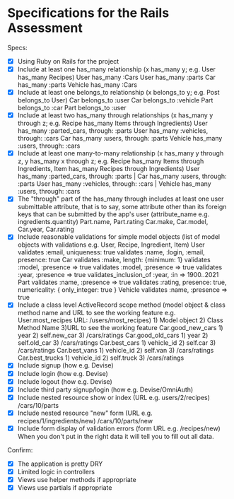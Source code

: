 # Specifications for the Rails Assessment

Specs:
- [x] Using Ruby on Rails for the project
- [x] Include at least one has_many relationship (x has_many y; e.g. User has_many Recipes) 
        User has_many :Cars
        User has_many :parts
        Car has_many :parts
        Vehicle has_many :Cars
- [x] Include at least one belongs_to relationship (x belongs_to y; e.g. Post belongs_to User)
        Car belongs_to :user
        Car belongs_to :vehicle
        Part belongs_to :car
        Part belongs_to :user
- [x] Include at least two has_many through relationships (x has_many y through z; e.g. Recipe has_many Items through Ingredients)
        User has_many :parted_cars, through: :parts
        User has_many :vehicles, through: :cars
        Car has_many :users, through: :parts
        Vehicle has_many :users, through: :cars
- [x] Include at least one many-to-many relationship (x has_many y through z, y has_many x through z; e.g. Recipe has_many Items through Ingredients, Item has_many Recipes through Ingredients)
        User has_many :parted_cars, through: :parts | Car has_many :users, through: :parts
        User has_many :vehicles, through: :cars | Vehicle has_many :users, through: :cars
- [x] The "through" part of the has_many through includes at least one user submittable attribute, that is to say, some attribute other than its foreign keys that can be submitted by the app's user (attribute_name e.g. ingredients.quantity)
        Part.name, Part.rating
        Car.make, Car.model, Car.year, Car.rating
- [x] Include reasonable validations for simple model objects (list of model objects with validations e.g. User, Recipe, Ingredient, Item)
    User
     validates :email, uniqueness: true
     validates :name, :login, :email, presence: true
    Car
        validates :make, length: {minimum: 1}
        validates :model, :presence => true
        validates :model, :presence => true
        validates :year, :presence => true
        validates_inclusion_of :year, :in => 1900..2021
    Part
        validates :name, :presence => true
        validates :rating, presence: true, numericality: { only_integer: true }
    Vehicle
        validates :name, :presence => true
- [x] Include a class level ActiveRecord scope method (model object & class method name and URL to see the working feature e.g. User.most_recipes URL: /users/most_recipes)
                            1) Model object 2) Class Method Name    3)URL to see the working feature
        Car.good_new_cars   1) year 2) self.new_car 3) /cars/ratings
        Car.good_old_cars   1) year 2) self.old_car 3) /cars/ratings
        Car.best_cars       1) vehicle_id 2) self.car 3) /cars/ratings
        Car.best_vans       1) vehicle_id 2) self.van  3) /cars/ratings
        Car.best_trucks     1) vehicle_id 2) self.truck 3) /cars/ratings
- [x] Include signup (how e.g. Devise)
- [x] Include login (how e.g. Devise)
- [x] Include logout (how e.g. Devise)
- [x] Include third party signup/login (how e.g. Devise/OmniAuth)
- [x] Include nested resource show or index (URL e.g. users/2/recipes)
        /cars/10/parts
- [x] Include nested resource "new" form (URL e.g. recipes/1/ingredients/new)
        /cars/10/parts/new
- [x] Include form display of validation errors (form URL e.g. /recipes/new)
    When you don't put in the right data it will tell you to fill out all data.

Confirm:
- [x] The application is pretty DRY
- [x] Limited logic in controllers
- [x] Views use helper methods if appropriate
- [x] Views use partials if appropriate
